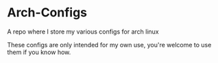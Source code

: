 # Arch-Configs
A repo where I store my various configs for arch linux

These configs are only intended for my own use, you're welcome to use them if you know how.


